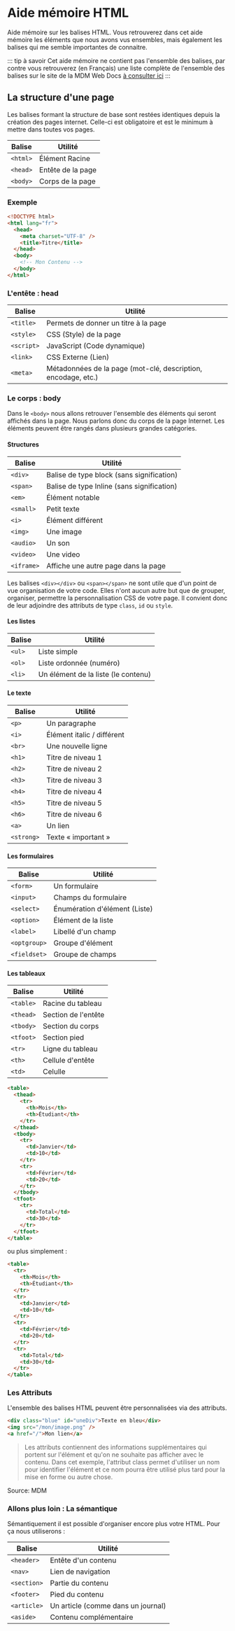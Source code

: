 # Aide mémoire HTML

Aide mémoire sur les balises HTML. Vous retrouverez dans cet aide mémoire les éléments que nous avons vus ensembles, mais également les balises qui me semble importantes de connaitre.

::: tip à savoir
Cet aide mémoire ne contient pas l'ensemble des balises, par contre vous retrouverez (en Français) une liste complète de l'ensemble des balises sur le site de la MDM Web Docs [à consulter ici](https://developer.mozilla.org/fr/docs/Web/HTML/Element)
:::

## La structure d'une page

Les balises formant la structure de base sont restées identiques depuis la création des pages internet. Celle-ci est obligatoire et est le minimum à mettre dans toutes vos pages.

| Balise   | Utilité           |
| -------- | ----------------- |
| `<html>` | Élément Racine    |
| `<head>` | Entête de la page |
| `<body>` | Corps de la page  |

### Exemple

```html
<!DOCTYPE html>
<html lang="fr">
  <head>
    <meta charset="UTF-8" />
    <title>Titre</title>
  </head>
  <body>
    <!-- Mon Contenu -->
  </body>
</html>
```

### L'entête : head

| Balise     | Utilité                                                       |
| ---------- | ------------------------------------------------------------- |
| `<title>`  | Permets de donner un titre à la page                          |
| `<style>`  | CSS (Style) de la page                                        |
| `<script>` | JavaScript (Code dynamique)                                   |
| `<link>`   | CSS Externe (Lien)                                            |
| `<meta>`   | Métadonnées de la page (mot-clé, description, encodage, etc.) |

### Le corps : body

Dans le `<body>` nous allons retrouver l'ensemble des éléments qui seront affichés dans la page. Nous parlons donc du corps de la page Internet. Les éléments peuvent être rangés dans plusieurs grandes catégories.

#### Structures

| Balise     | Utilité                                    |
| ---------- | ------------------------------------------ |
| `<div>`    | Balise de type block (sans signification)  |
| `<span>`   | Balise de type Inline (sans signification) |
| `<em>`     | Élément notable                            |
| `<small>`  | Petit texte                                |
| `<i>`      | Élément différent                          |
| `<img>`    | Une image                                  |
| `<audio>`  | Un son                                     |
| `<video>`  | Une video                                  |
| `<iframe>` | Affiche une autre page dans la page        |

Les balises `<div></div>` ou `<span></span>` ne sont utile que d'un point de vue organisation de votre code. Elles n'ont aucun autre but que de grouper, organiser, permettre la personnalisation CSS de votre page. Il convient donc de leur adjoindre des attributs de type `class`, `id` ou `style`.

#### Les listes

| Balise | Utilité                             |
| ------ | ----------------------------------- |
| `<ul>` | Liste simple                        |
| `<ol>` | Liste ordonnée (numéro)             |
| `<li>` | Un élément de la liste (le contenu) |

#### Le texte

| Balise     | Utilité                    |
| ---------- | -------------------------- |
| `<p>`      | Un paragraphe              |
| `<i>`      | Élément italic / différent |
| `<br>`     | Une nouvelle ligne         |
| `<h1>`     | Titre de niveau 1          |
| `<h2>`     | Titre de niveau 2          |
| `<h3>`     | Titre de niveau 3          |
| `<h4>`     | Titre de niveau 4          |
| `<h5>`     | Titre de niveau 5          |
| `<h6>`     | Titre de niveau 6          |
| `<a>`      | Un lien                    |
| `<strong>` | Texte « important »        |

#### Les formulaires

| Balise       | Utilité                       |
| ------------ | ----------------------------- |
| `<form>`     | Un formulaire                 |
| `<input>`    | Champs du formulaire          |
| `<select>`   | Énumération d'élément (Liste) |
| `<option>`   | Élément de la liste           |
| `<label>`    | Libellé d'un champ            |
| `<optgroup>` | Groupe d'élément              |
| `<fieldset>` | Groupe de champs              |

#### Les tableaux

| Balise    | Utilité             |
| --------- | ------------------- |
| `<table>` | Racine du tableau   |
| `<thead>` | Section de l'entête |
| `<tbody>` | Section du corps    |
| `<tfoot>` | Section pied        |
| `<tr>`    | Ligne du tableau    |
| `<th>`    | Cellule d'entête    |
| `<td>`    | Celulle             |

```html
<table>
  <thead>
    <tr>
      <th>Mois</th>
      <th>Étudiant</th>
    </tr>
  </thead>
  <tbody>
    <tr>
      <td>Janvier</td>
      <td>10</td>
    </tr>
    <tr>
      <td>Février</td>
      <td>20</td>
    </tr>
  </tbody>
  <tfoot>
    <tr>
      <td>Total</td>
      <td>30</td>
    </tr>
  </tfoot>
</table>
```

ou plus simplement :

```html
<table>
  <tr>
    <th>Mois</th>
    <th>Étudiant</th>
  </tr>
  <tr>
    <td>Janvier</td>
    <td>10</td>
  </tr>
  <tr>
    <td>Février</td>
    <td>20</td>
  </tr>
  <tr>
    <td>Total</td>
    <td>30</td>
  </tr>
</table>
```

### Les Attributs

L'ensemble des balises HTML peuvent être personnalisées via des attributs.

```html
<div class="blue" id="uneDiv">Texte en bleu</div>
<img src="/mon/image.png" />
<a href="/">Mon lien</a>
```

> Les attributs contiennent des informations supplémentaires qui portent sur l'élément et qu'on ne souhaite pas afficher avec le contenu. Dans cet exemple, l'attribut class permet d'utiliser un nom pour identifier l'élément et ce nom pourra être utilisé plus tard pour la mise en forme ou autre chose.

Source: MDM

### Allons plus loin : La sémantique

Sémantiquement il est possible d'organiser encore plus votre HTML. Pour ça nous utiliserons :

| Balise      | Utilité                            |
| ----------- | ---------------------------------- |
| `<header>`  | Entête d'un contenu                |
| `<nav>`     | Lien de navigation                 |
| `<section>` | Partie du contenu                  |
| `<footer>`  | Pied du contenu                    |
| `<article>` | Un article (comme dans un journal) |
| `<aside>`   | Contenu complémentaire             |
